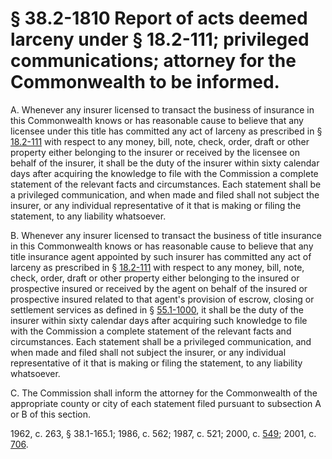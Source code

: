# § 38.2-1810 Report of acts deemed larceny under § 18.2-111; privileged communications; attorney for the Commonwealth to be informed.

<p>A. Whenever any insurer licensed to transact the business of insurance in this Commonwealth knows or has reasonable cause to believe that any licensee under this title has committed any act of larceny as prescribed in § <a href='/vacode/18.2-111/'>18.2-111</a> with respect to any money, bill, note, check, order, draft or other property either belonging to the insurer or received by the licensee on behalf of the insurer, it shall be the duty of the insurer within sixty calendar days after acquiring the knowledge to file with the Commission a complete statement of the relevant facts and circumstances. Each statement shall be a privileged communication, and when made and filed shall not subject the insurer, or any individual representative of it that is making or filing the statement, to any liability whatsoever.</p><p>B. Whenever any insurer licensed to transact the business of title insurance in this Commonwealth knows or has reasonable cause to believe that any title insurance agent appointed by such insurer has committed any act of larceny as prescribed in § <a href='/vacode/18.2-111/'>18.2-111</a> with respect to any money, bill, note, check, order, draft or other property either belonging to the insured or prospective insured or received by the agent on behalf of the insured or prospective insured related to that agent's provision of escrow, closing or settlement services as defined in § <a href='/vacode/55.1-1000/'>55.1-1000</a>, it shall be the duty of the insurer within sixty calendar days after acquiring such knowledge to file with the Commission a complete statement of the relevant facts and circumstances. Each statement shall be a privileged communication, and when made and filed shall not subject the insurer, or any individual representative of it that is making or filing the statement, to any liability whatsoever.</p><p>C. The Commission shall inform the attorney for the Commonwealth of the appropriate county or city of each statement filed pursuant to subsection A or B of this section.</p><p>1962, c. 263, § 38.1-165.1; 1986, c. 562; 1987, c. 521; 2000, c. <a href='http://lis.virginia.gov/cgi-bin/legp604.exe?001+ful+CHAP0549'>549</a>; 2001, c. <a href='http://lis.virginia.gov/cgi-bin/legp604.exe?011+ful+CHAP0706'>706</a>.</p>